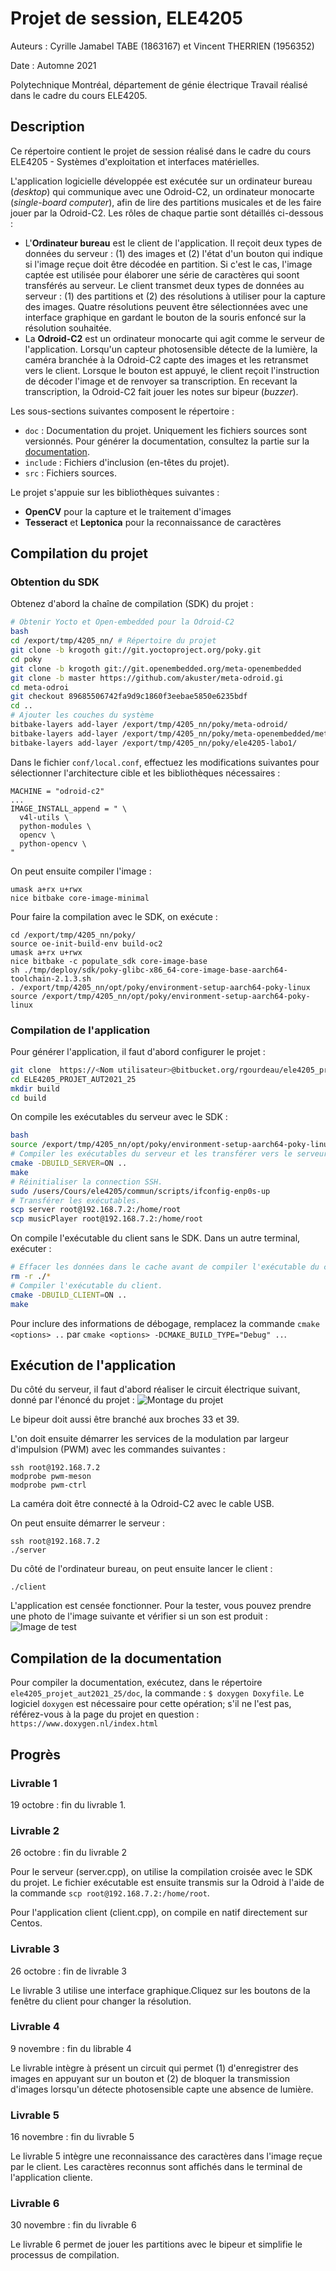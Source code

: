 # Projet de session, ELE4205

Auteurs : Cyrille Jamabel TABE (1863167) et Vincent THERRIEN (1956352)

Date : Automne 2021

Polytechnique Montréal, département de génie électrique
Travail réalisé dans le cadre du cours ELE4205.

## Description

Ce répertoire contient le projet de session réalisé dans le cadre du cours
ELE4205 - Systèmes d'exploitation et interfaces matérielles.

L'application logicielle développée est exécutée sur un ordinateur bureau
(*desktop*) qui communique avec une Odroid-C2, un ordinateur monocarte
(*single-board computer*), afin de lire des partitions musicales et de
les faire jouer par la Odroid-C2. Les rôles de chaque partie sont détaillés
ci-dessous :
- L'**Ordinateur bureau** est le client de l'application. Il
  reçoit deux types de données du serveur : (1) des images et (2) l'état
  d'un bouton qui indique si l'image reçue doit être décodée en partition.
  Si c'est le cas, l'image captée est utilisée pour élaborer une série de
  caractères qui soont transférés au serveur. Le client transmet deux types
  de données au serveur : (1) des partitions et (2) des résolutions à utiliser
  pour la capture des images. Quatre résolutions peuvent être sélectionnées
  avec une interface graphique en gardant le bouton de la souris enfoncé sur
  la résolution souhaitée.
- La **Odroid-C2** est un ordinateur monocarte qui agit comme le serveur de
  l'application. Lorsqu'un capteur photosensible détecte de la lumière, la
  caméra branchée à la Odroid-C2 capte des images et les retransmet vers le
  client. Lorsque le bouton est appuyé, le client reçoit l'instruction de
  décoder l'image et de renvoyer sa transcription. En recevant la
  transcription, la Odroid-C2 fait jouer les notes sur bipeur (*buzzer*).

Les sous-sections suivantes composent le répertoire :

- `doc` : Documentation du projet. Uniquement les fichiers sources sont
  versionnés. Pour générer la documentation, consultez la partie sur la
  [documentation](compilation-de-la-documentation).
- `include` : Fichiers d'inclusion (en-têtes du projet).
- `src` : Fichiers sources.

Le projet s'appuie sur les bibliothèques suivantes :

- **OpenCV** pour la capture et le traitement d'images
- **Tesseract** et **Leptonica** pour la reconnaissance de caractères

## Compilation du projet

### Obtention du SDK

Obtenez d'abord la chaîne de compilation (SDK) du projet :
```bash
# Obtenir Yocto et Open-embedded pour la Odroid-C2
bash
cd /export/tmp/4205_nn/ # Répertoire du projet
git clone -b krogoth git://git.yoctoproject.org/poky.git
cd poky
git clone -b krogoth git://git.openembedded.org/meta-openembedded
git clone -b master https://github.com/akuster/meta-odroid.gi
cd meta-odroi
git checkout 89685506742fa9d9c1860f3eebae5850e6235bdf
cd ..
# Ajouter les couches du système
bitbake-layers add-layer /export/tmp/4205_nn/poky/meta-odroid/
bitbake-layers add-layer /export/tmp/4205_nn/poky/meta-openembedded/meta-oe/
bitbake-layers add-layer /export/tmp/4205_nn/poky/ele4205-labo1/
```

Dans le fichier `conf/local.conf`, effectuez les modifications suivantes pour
sélectionner l'architecture cible et les bibliothèques nécessaires :
```
MACHINE = "odroid-c2"
...
IMAGE_INSTALL_append = " \
  v4l-utils \
  python-modules \
  opencv \
  python-opencv \
"
```

On peut ensuite compiler l'image :
```
umask a+rx u+rwx
nice bitbake core-image-minimal
```

Pour faire la compilation avec le SDK, on exécute :
```
cd /export/tmp/4205_nn/poky/
source oe-init-build-env build-oc2
umask a+rx u+rwx
nice bitbake -c populate_sdk core-image-base
sh ./tmp/deploy/sdk/poky-glibc-x86_64-core-image-base-aarch64-toolchain-2.1.3.sh
. /export/tmp/4205_nn/opt/poky/environment-setup-aarch64-poky-linux
source /export/tmp/4205_nn/opt/poky/environment-setup-aarch64-poky-linux
```

### Compilation de l'application

Pour générer l'application, il faut d'abord configurer le projet :
```bash
git clone  https://<Nom utilisateur>@bitbucket.org/rgourdeau/ele4205_projet_aut2021_25.git
cd ELE4205_PROJET_AUT2021_25
mkdir build
cd build
```

On compile les exécutables du serveur avec le SDK :

```bash
bash
source /export/tmp/4205_nn/opt/poky/environment-setup-aarch64-poky-linux
# Compiler les exécutables du serveur et les transférer vers le serveur.
cmake -DBUILD_SERVER=ON ..
make
# Réinitialiser la connection SSH.
sudo /users/Cours/ele4205/commun/scripts/ifconfig-enp0s-up
# Transférer les exécutables.
scp server root@192.168.7.2:/home/root
scp musicPlayer root@192.168.7.2:/home/root
```

On compile l'exécutable du client sans le SDK. Dans un autre terminal,
exécuter :

```bash
# Effacer les données dans le cache avant de compiler l'exécutable du client.
rm -r ./*
# Compiler l'exécutable du client.
cmake -DBUILD_CLIENT=ON ..
make
```

Pour inclure des informations de débogage, remplacez la commande
`cmake <options> ..` par `cmake <options> -DCMAKE_BUILD_TYPE="Debug" ..`.

## Exécution de l'application

Du côté du serveur, il faut d'abord réaliser le circuit électrique suivant,
donné par l'énoncé du projet :
![Montage du projet](doc/montage.PNG)

Le bipeur doit aussi être branché aux broches 33 et 39.

L'on doit ensuite démarrer les services de la modulation par largeur
d'impulsion (PWM) avec les commandes suivantes :
```
ssh root@192.168.7.2
modprobe pwm-meson
modprobe pwm-ctrl
```

La caméra doit être connecté à la Odroid-C2 avec le cable USB.

On peut ensuite démarrer le serveur :
```
ssh root@192.168.7.2
./server
```

Du côté de l'ordinateur bureau, on peut ensuite lancer le client :
```
./client
```

L'application est censée fonctionner. Pour la tester, vous pouvez prendre
une photo de l'image suivante et vérifier si un son est produit :
![Image de test](doc/Autumn_leaves-ocr.png)

## Compilation de la documentation

Pour compiler la documentation, exécutez, dans le répertoire
`ele4205_projet_aut2021_25/doc`, la commande : `$ doxygen Doxyfile`. Le
logiciel `doxygen` est nécessaire pour cette opération; s'il ne l'est pas,
référez-vous à la page du projet en question :
`https://www.doxygen.nl/index.html`

## Progrès

### Livrable 1

19 octobre : fin du livrable 1.

### Livrable 2

26 octobre : fin du livrable 2

Pour le serveur (server.cpp), on utilise la compilation croisée avec le SDK du
projet. Le fichier exécutable est ensuite transmis sur la Odroid à l'aide de la
commande `scp root@192.168.7.2:/home/root`.

Pour l'application client (client.cpp), on compile en natif directement sur
Centos.

### Livrable 3

26 octobre : fin de livrable 3

Le livrable 3 utilise une interface graphique.Cliquez sur les boutons de la
fenêtre du client pour changer la résolution.

### Livrable 4

9 novembre : fin du librable 4

Le livrable intègre à présent un circuit qui permet (1) d'enregistrer des
images en appuyant sur un bouton et (2) de bloquer la transmission d'images
lorsqu'un détecte photosensible capte une absence de lumière.

### Livrable 5

16 novembre : fin du livrable 5

Le livrable 5 intègre une reconnaissance des caractères dans l'image reçue par
le client. Les caractères reconnus sont affichés dans le terminal de
l'application cliente.

### Livrable 6

30 novembre : fin du livrable 6

Le livrable 6 permet de jouer les partitions avec le bipeur et simplifie le
processus de compilation.
